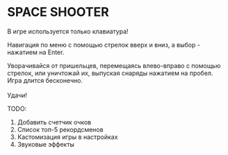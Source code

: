 <h1> SPACE SHOOTER </h1>

В игре используется только клавиатура! </br>

Навигация по меню с помощью стрелок вверх и вниз, а выбор - нажатием на Enter.

Уворачивайся от пришельцев, перемещаясь влево-вправо с помощью стрелок, или уничтожай их, выпуская снаряды нажатием на пробел.</br>
Игра длится бесконечно. </br>
</br>
Удачи!

TODO:
1) Добавить счетчик очков
2) Список топ-5 рекордсменов
2) Кастомизация игры в настройках
3) Звуковые эффекты

